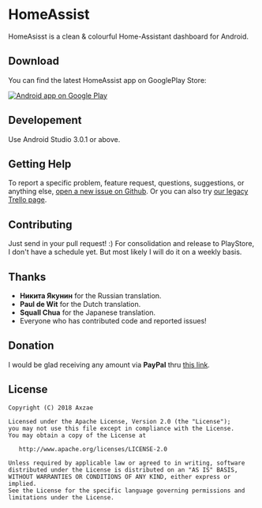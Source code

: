 HomeAssist
==========
HomeAsisst is a clean & colourful Home-Assistant dashboard for Android.

Download
--------
You can find the latest HomeAssist app on GooglePlay Store:

<a href="https://play.google.com/store/apps/details?id=com.axzae.homeassistant">
  <img alt="Android app on Google Play" src="https://developer.android.com/images/brand/en_app_rgb_wo_45.png" />
</a>

Developement
------------
Use Android Studio 3.0.1 or above.

Getting Help
------------
To report a specific problem, feature request, questions, suggestions, or anything else, [open a new issue on Github](https://github.com/axzae/HomeAssist/issues).
Or you can also try [our legacy Trello page][3].

Contributing
------------
Just send in your pull request! :) For consolidation and release to PlayStore, I don't have a schedule yet. But most likely I will do it on a weekly basis.

Thanks
------
* **Никита Якунин** for the Russian translation.
* **Paul de Wit** for the Dutch translation.
* **Squall Chua** for the Japanese translation.
* Everyone who has contributed code and reported issues!

Donation
--------
I would be glad receiving any amount via **PayPal** thru [this link][1].

License
-------
    Copyright (C) 2018 Axzae

    Licensed under the Apache License, Version 2.0 (the "License");
    you may not use this file except in compliance with the License.
    You may obtain a copy of the License at

       http://www.apache.org/licenses/LICENSE-2.0

    Unless required by applicable law or agreed to in writing, software
    distributed under the License is distributed on an "AS IS" BASIS,
    WITHOUT WARRANTIES OR CONDITIONS OF ANY KIND, either express or implied.
    See the License for the specific language governing permissions and
    limitations under the License.


[1]: https://www.paypal.me/axzae/5
[2]: http://webchat.freenode.net/?channels=homeassist
[3]: https://trello.com/b/C0YnMv3L/homeassist
